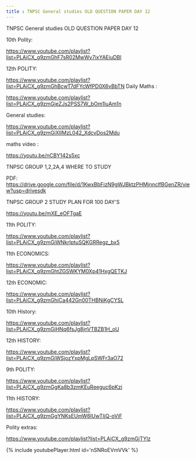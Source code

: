 ```yaml
---
title : TNPSC General studies OLD QUESTION PAPER DAY 12
---
```


TNPSC General studies OLD QUESTION PAPER DAY 12


10th Polity:

https://www.youtube.com/playlist?list=PLAiCX_g9zmGhF7sR02MwWv7ixYAEiuDBl


12th POLITY:

https://www.youtube.com/playlist?list=PLAiCX_g9zmGhBcwT7dFYcWfPD0X6vBbTN
Daily Maths :

https://www.youtube.com/playlist?list=PLAiCX_g9zmGieZJs2PSS7W_bOm1luAm1n

General studies:

https://www.youtube.com/playlist?list=PLAiCX_g9zmGiXIIMzL042_XdcvDos2Mdu

maths video :

https://youtu.be/nCBY142s5xc

TNPSC GROUP 1,2,2A,4 WHERE TO STUDY
 
PDF:
https://drive.google.com/file/d/1KwxBbFizN9gWJBktzPHMjnnclfBGenZR/view?usp=drivesdk

TNPSC GROUP 2 STUDY PLAN FOR 100 DAY'S

https://youtu.be/mXE_eOFTgaE

11th POLITY:

https://www.youtube.com/playlist?list=PLAiCX_g9zmGiWNkrIptuSQKGRRegz_bx5


11th ECONOMICS:

https://www.youtube.com/playlist?list=PLAiCX_g9zmGhtZGSWKYM0Xp41HxgQETKJ

12th ECONOMIC:

https://www.youtube.com/playlist?list=PLAiCX_g9zmGhiCa442Gn00THBNjKgCYSL


10th History:

https://www.youtube.com/playlist?list=PLAiCX_g9zmGiHNq6fsJg8jnVTBZB1H_oU

12th HISTORY:

https://www.youtube.com/playlist?list=PLAiCX_g9zmGjWSjozYxpMgLpSWFr3aO72

9th POLITY:

https://www.youtube.com/playlist?list=PLAiCX_g9zmGgKa8b3zmKEuReeguc6pKzi

11th HISTORY:

https://www.youtube.com/playlist?list=PLAiCX_g9zmGgYNKsEUmW6IUwTIjQ-oViF

Polity extras:

https://www.youtube.com/playlist?list=PLAiCX_g9zmGjTYlz



{% include youtubePlayer.html id='nSNRoEVmVVk' %}
